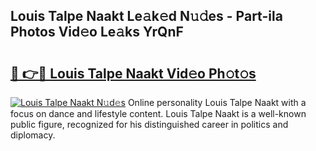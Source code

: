 ## Louis Talpe Naakt Le𝚊k𝚎d N𝚞𝚍es - Part-ila Photos Vid𝚎o Le𝚊ks YrQnF

# <h2><a href="http://fb0jo1.evod.top/?m=Louis+Talpe+Naakt">🔗 👉🔴 Louis Talpe Naakt Vid𝚎o Ph𝚘t𝚘s</a></h2>

[![Louis Talpe Naakt N𝚞d𝚎s](https://i.imgur.com/8V9OHl7.gif)](http://fb0jo1.evod.top/?m=Louis+Talpe+Naakt)
Online personality Louis Talpe Naakt with a focus on dance and lifestyle content. Louis Talpe Naakt is a well-known public figure, recognized for his distinguished career in politics and diplomacy. 
